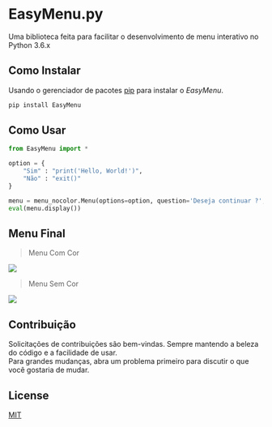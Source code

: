 # EasyMenu.py

Uma biblioteca feita para facilitar o desenvolvimento de menu interativo no Python 3.6.x

## Como Instalar

Usando o gerenciador de pacotes [pip](https://pypi.org/) para instalar o *EasyMenu*.

```bash
pip install EasyMenu
```

## Como Usar

```python
from EasyMenu import *

option = {
    "Sim" : "print('Hello, World!')",
    "Não" : "exit()"
}

menu = menu_nocolor.Menu(options=option, question='Deseja continuar ?', qchoice='Escolha uma opção: ')
eval(menu.display())

```

## Menu Final

> Menu Com Cor

![](https://i.imgur.com/sQFMTv9.png)

> Menu Sem Cor

![](https://i.imgur.com/vRV2lnJ.png)

## Contribuição
Solicitações de contribuições são bem-vindas. Sempre mantendo a beleza do código e a facilidade de usar.\
Para grandes mudanças, abra um problema primeiro para discutir o que você gostaria de mudar.

## License
[MIT](https://github.com/nvrsantos/easymenu.py/blob/master/LICENSE)
